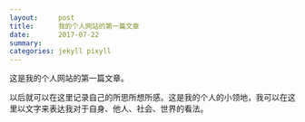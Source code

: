 ```yaml
---
layout:     post
title:      我的个人网站的第一篇文章
date:       2017-07-22 
summary:    
categories: jekyll pixyll
---
```


这是我的个人网站的第一篇文章。

以后就可以在这里记录自己的所思所想所感。这是我的个人的小领地，我可以在这里以文字来表达我对于自身、他人、社会、世界的看法。
